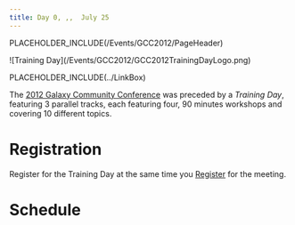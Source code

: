 ```yaml
---
title: Day 0, ,,  July 25
---
```

PLACEHOLDER_INCLUDE(/Events/GCC2012/PageHeader)

<div class='left'>![Training Day](/Events/GCC2012/GCC2012TrainingDayLogo.png)</div>



PLACEHOLDER_INCLUDE(../LinkBox)

The [2012 Galaxy Community Conference](../) was preceded by a *Training Day*, featuring 3 parallel tracks, each featuring four, 90 minutes workshops and covering 10 different topics.

# Registration

Register for the Training Day at the same time you [Register](/Events/GCC2012/Register) for the meeting.  

# Schedule


